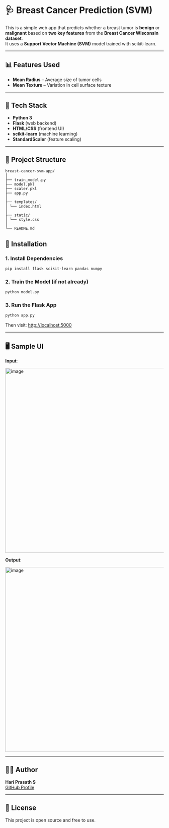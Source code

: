 # 🩺 Breast Cancer Prediction (SVM)

This is a simple web app that predicts whether a breast tumor is **benign** or **malignant** based on **two key features** from the **Breast Cancer Wisconsin dataset**.  
It uses a **Support Vector Machine (SVM)** model trained with scikit-learn.

---

## 📊 Features Used
- **Mean Radius** – Average size of tumor cells
- **Mean Texture** – Variation in cell surface texture

---

## 🧠 Tech Stack
- **Python 3**
- **Flask** (web backend)
- **HTML/CSS** (frontend UI)
- **scikit-learn** (machine learning)
- **StandardScaler** (feature scaling)

---

## 📁 Project Structure

```
breast-cancer-svm-app/
│
├── train_model.py 
├── model.pkl 
├── scaler.pkl 
├── app.py 
│
├── templates/
│ └── index.html 
│
├── static/
│ └── style.css 
│
└── README.md 
```

## 🔧 Installation

### 1. Install Dependencies
```bash
pip install flask scikit-learn pandas numpy
```

### 2. Train the Model (if not already)
```bash
python model.py
```

### 3. Run the Flask App
```bash
python app.py
```

Then visit: [http://localhost:5000](http://localhost:5000)

---

## 🖥️ Sample UI

**Input**:

<img width="663" height="587" alt="image" src="https://github.com/user-attachments/assets/58f3e7ac-e6f8-4393-b688-1801694ab30f" />

**Output**:

<img width="663" height="587" alt="image" src="https://github.com/user-attachments/assets/444efd72-4e65-4def-817e-bf38959948d1" />

---

## 🙋‍♂️ Author

**Hari Prasath S**  
[GitHub Profile](https://github.com/hariprasath2105)

---

## 📘 License

This project is open source and free to use.
